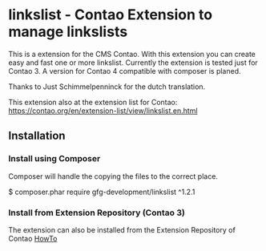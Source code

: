 # linkslist - Contao Extension to manage linkslists
This is a extension for the CMS Contao. With this extension you can create easy and fast one or more linkslist. Currently the extension is tested just for Contao 3. A version for Contao 4 compatible with composer is planed.

Thanks to Just Schimmelpenninck for the dutch translation. 

This extension also at the extension list for Contao: https://contao.org/en/extension-list/view/linkslist.en.html

## Installation

### Install using Composer
Composer will handle the copying the files to the correct place. 

$ composer.phar require gfg-development/linkslist ^1.2.1

### Install from Extension Repository (Contao 3)
The extension can also be installed from the Extension Repository of Contao [HowTo](https://docs.contao.org/books/manual/3.5/en/05-system-administration/extensions.html)
